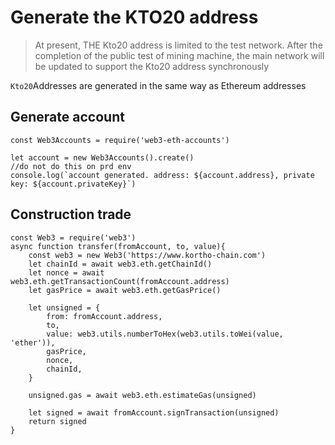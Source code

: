 # Generate the KTO20 address
> At present, THE Kto20 address is limited to the test network. After the completion of the public test of mining machine, the main network will be updated to support the Kto20 address synchronously
> 
`Kto20`Addresses are generated in the same way as Ethereum addresses

## Generate account
```
const Web3Accounts = require('web3-eth-accounts')

let account = new Web3Accounts().create()
//do not do this on prd env
console.log(`account generated. address: ${account.address}, private key: ${account.privateKey}`)
```

## Construction trade
```
const Web3 = require('web3')
async function transfer(fromAccount, to, value){
    const web3 = new Web3('https://www.kortho-chain.com')
    let chainId = await web3.eth.getChainId()
    let nonce = await web3.eth.getTransactionCount(fromAccount.address)
    let gasPrice = await web3.eth.getGasPrice()

    let unsigned = {
        from: fromAccount.address,
        to,
        value: web3.utils.numberToHex(web3.utils.toWei(value, 'ether')),
        gasPrice,
        nonce,
        chainId,
    }

    unsigned.gas = await web3.eth.estimateGas(unsigned)

    let signed = await fromAccount.signTransaction(unsigned)
    return signed
}
```